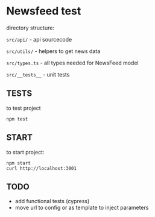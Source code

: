 Newsfeed test
============

directory structure:

`src/api/` - api sourcecode

`src/utils/` - helpers to get news data

`src/types.ts` - all types needed for NewsFeed model 

`src/__tests__` - unit tests

TESTS
------

to test project
```
npm test
```

START 
-----
to start project:
```
npm start
curl http://localhost:3001
```

TODO
------
- add functional tests (cypress)
- move url to config or as template to inject parameters


